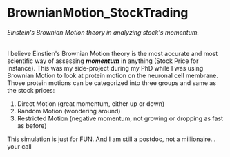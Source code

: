# BrownianMotion_StockTrading
###### Einstein's _Brownian Motion theory_ in analyzing stock's momentum.

I believe Einstien's Brownian Motion theory is the most accurate and most scientific way of assessing **_momentum_** in anything (Stock Price for instance). This was my side-project during my PhD while I was using Brownian Motion to look at protein motion on the neuronal cell membrane. Those protein motions can be categorized into three groups and same as the stock prices: 
1. Direct Motion (great momentum, either up or down)
2. Random Motion (wondering around)
3. Restricted Motion (negative momentum, not growing or dropping as fast as before)

This simulation is just for FUN. And I am still a postdoc, not a millionaire... your call  

